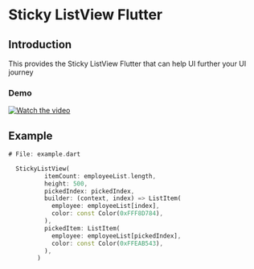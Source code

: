 # Sticky ListView Flutter

## Introduction

This provides the Sticky ListView Flutter that can help UI further your UI journey


### Demo
[![Watch the video](https://img.youtube.com/vi/6p4f9yhkN4o/0.jpg)](https://www.youtube.com/watch?v=6p4f9yhkN4o)

## Example
```dart
# File: example.dart

  StickyListView(
          itemCount: employeeList.length,
          height: 500,
          pickedIndex: pickedIndex,
          builder: (context, index) => ListItem(
            employee: employeeList[index],
            color: const Color(0xFFF8D784),
          ),
          pickedItem: ListItem(
            employee: employeeList[pickedIndex],
            color: const Color(0xFFEAB543),
          ),
        )
